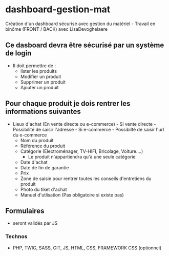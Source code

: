 # dashboard-gestion-mat
Création d'un dashboard sécurisé avec gestion du matériel - Travail en binôme (FRONT / BACK) avec LisaDevoghelaere

## Ce dasboard devra être sécurisé par un système de login
- Il doit permettre de :
	* lister les produits
	* Modifier un produit
	* Supprimer un produit
	* Ajouter un produit

## Pour chaque produit je dois rentrer les informations suivantes
- Lieux d'achat (En vente directe ou e-commerce)
		- Si vente directe - Possibilité de saisir l'adresse
		- Si e-commerce - Possibilté de saisir l'url du e-commerce
	- Nom du produit
	- Référence du produit
	- Catégorie (Electroménager, TV-HIFI, Bricolage, Voiture....)
		- Le produit n'appartiendra qu'à une seule catégorie
	- Date d'achat
	- Date de fin de garantie
	- Prix
	- Zone de saisie pour rentrer toutes les conseils d'entretiens du produit
	- Photo du tiket d'achat
	- Manuel d'utlisation (Pas obligatoire si existe pas)

## Formulaires
- seront validés par JS

### Technos
- PHP, TWIG, SASS, GIT, JS, HTML, CSS, FRAMEWORK CSS (optionnel)
